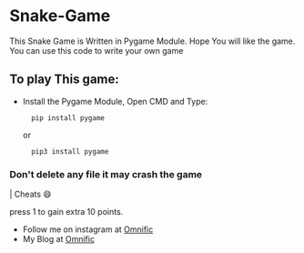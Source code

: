 # Snake-Game
This Snake Game is Written in Pygame Module. Hope You will like the game.
You can use this code to write your own game 

## To play This game:
* Install the Pygame Module, Open CMD and Type:

        pip install pygame

     or
        
        pip3 install pygame

### Don't delete any file it may crash the game

| Cheats 😄

press 1 to gain extra 10 points.

   * Follow me on instagram at [Omnific](https://www.instagram.com/omni_fic/)
   * My Blog at [Omnific](http://0mnific.blogspot.com/)


